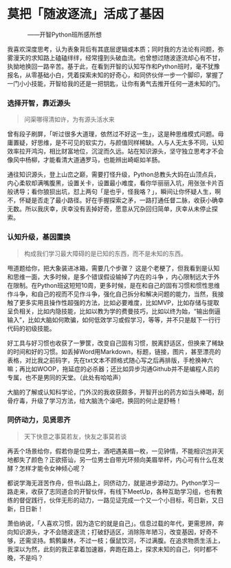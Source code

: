 # 莫把「随波逐流」活成了基因

             ——开智Python班所感所想

我喜欢深度思考，认为表象背后有其底层逻辑或本质；同时我的方法论有问题，弥雾漫天的求知路上磕磕绊绊，经常撞到头破血流。也曾想过随波逐流却心有不甘，执拗地换回一路辛苦。基于此，在看到开智的认知写作和Python班时，毫不犹豫报名，从零基础小白，凭着探索未知的好奇心，和同侪伙伴一步一个脚印，掌握了一门小小技能，开智给我的还是一把钥匙，让你有勇气去推开任何一道未知的门。

### 选择开智，靠近源头

> 问渠哪得清如许，为有源头活水来

曾有段子刷屏，「听过很多大道理，依然过不好这一生」，这是种思维模式问题。毋庸置疑，好思维，是不可见的软实力，与颜值同样稀缺。人与人无太多不同，认知效率拉开鸿沟，相比财富地位，沉淀而久远。站在知识源头，坚守独立思考才不会像风中杨柳，才能看清大道通罗马，也能辨出崎岖如羊肠。

通往知识源头，登上山峦之巅，需要打怪升级，Python总教头大妈在山顶点兵，内心柔软却满嘴腹黑，设置关卡，设置最小难度，看你华丽丽入坑，用张张卡片百般诱导；看你狼狈出坑，怼上两句「是也乎，怪我咯？」，瞬间让你怀疑人生，啊不，怀疑是否走了最小路径。好在手握探索之矛，一路打通任督二脉，收获小确幸无数。所以我庆幸，庆幸没有丢掉好奇，愿意从冗杂回归简单，庆幸从未停止探索。

### 认知升级，基因置换

> 构成我们学习最大障碍的是已知的东西，而不是未知的东西。

甩道题给你，把大象装进冰箱，需要几个步骤？
这是个老梗了，但我看到是认知和思维一面，大多时候，是多个错误假设输掉了内在的斗争 ，内心限制远大于外在限制。在Python班这短短10周，更多时候，是在和自己的固有习惯和惯性思维作斗争，和自己的视而不见作斗争，强化自己拆分和解决问题的能力，当然，我接触了更多实用且操作性超强的方法，比如必要难度，比如MVP，比如存储与提取呈负相关，比如内隐技能，比如以教为学的费曼技巧，比如以终为始，“输出倒逼输入”，比如大脑如何欺骗，如何低效学习或假学习，等等，并不只是敲下一行行代码的初级技能。

好工具与好习惯也收获了一箩筐，改变自己固有习惯，脱离舒适区，但换来了稀缺的时间和好的习惯。如丢掉Word用Markdown，标题，链接，图片，甚至漂亮的表格，对比我之前码字，先在txt文本不顾格式随心写之后再排版，手枪换神六嘛；再比如WOOP，拖延症的必杀器；还比如异步沟通Github并不是编程人员的专属，也不是男同的天堂。（此处有哈哈声）

大脑的了解或认知科学论，门外汉的我收获颇多，开智开出的药方如当头棒喝，刮骨疗毒，升级了学习方法，给大脑洗个澡吧，换回的何止是舒畅！

### 同侪动力，见贤思齐

> 天下快意之事莫若友，快友之事莫若谈

再丢个场景给你，假若你是位男士，酒吧遇美眉一枚，一见钟情，不能相识岂非天地都失了颜色？正欲搭讪，另一位男士自带光环频向美眉举杯，内心可有什么在发酵？怎样才能令女神倾心呢？

都说学海无涯苦作舟，但书山路上，同侪动力，就是进步源动力。Python学习一路走来，收获了志同道合的开智伙伴，有线下MeetUp，各种互助学习组，也有教练的督促践行，伙伴无形的动力，一路见证完成一个又一个小目标，苟日新，又日新，日日新！

萧伯纳说，「人喜欢习惯，因为造它的就是自己」。信息过载的年代，更需思辨，奔向知识源头，才不会随波逐流；打破舒适区，消除陈年陋习，改变基因，好奇不够，还需坚持。鹪鹩巢林，不过一枝；偃鼠饮河，不过满腹。在追求物质生活上，我深以为然，此刻的我正拿着加速器，奔跑在路上，探求未知的自己，何时都不晚，不是吗？ 
